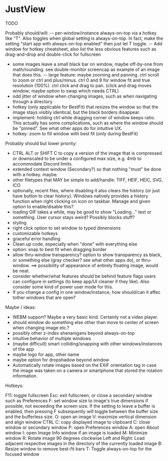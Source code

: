 # JustView

TODO

Probably should/will:
-- per-window/instance always-on-top via a hotkey like "T". Also toggles when global setting is always-on-top. In fact, make the setting "start app with always-on-top enabled" then just let T toggle.
-- Add window for hotkey cheatsheet, also list the less obvious features such as drag-and-drop and double-click for fullscreen
- some images leave a small black bar on window, maybe off-by-one from math/rounding. see double-monitor screencap as example of an image that does this.
-- large feature: maybe zooming and panning. ctrl scroll to zoom or ctrl and plus/minus. ctrl 0 and 9 for window fit and true resolution (100%). ctrl click and drag to pan. (click and drag moves window; maybe option to swap which needs CTRL)
- odd jitter of window when changing images, such as when navigating through a directory
- hotkey (only applicable for BestFit) that resizes the window so that the image stays visibly identical, but the black borders disappear.
- implement: holding ctrl while dragging corner of window keeps ratio. This actually has some complications, such as where the window should be "pinned". See what other apps do for intuitive UX.
- hotkey: zoom to fill window with best fit (only during BestFit)



Probably should but lower priority:
- CTRL ALT or SHIFT C to copy a version of the image that is compressed or downscaled to be under a configured max size, e.g. 4mb to accommodate Discord limits.
- extended context window (Secondary?) so that nothing "must" be done with a hotkey. maybe.
- other filetypes that MAY be simple to add/handle: TIFF, HEIF, HEIC, SVG, ICO
- optionally, recent files, where disabling it also clears the history (or just have button to clear history). Windows natively provides a history function when right clicking on icon on taskbar. Manage and given option to enable/disable this?
- loading GIF takes a while, may be good to show "Loading..." text or something. User cursor stays weird? Possibly blocks stuff?
- styling
- right click option to set window to typed dimensions
- customizable hotkeys
- graceful error handling
- Clean up code, especially when "done" with everything else
- option: snap to best fit when dragging border
- allow thru-window transparency? option to show transparency as black, or something else (gray checker? see what other apps do), or thru-window. ==> possibility of appearance of entirely floating image, would be neat.
- consider whether/what features should be behind feature flags users can configure in settings (to keep app/UI cleaner if they like). Also consider some kind of power user mode for this.
- If you change a config in one window/instance, how should/can it affec tother windows that are open?


Maybe / ideas:
- WEBM support? Maybe a very basic kind. Certainly not a video player.
- should window do something else other than move to center of screen when changing image etc.?
- possibly other z-index shenanigans beyond always-on-top
- intuitive behavior of multiple windows
- (maybe difficult) smart colliding/snapping with other windows/instances of the app
- maybe logo for app, other name
- maybe option for dropshadow beyond window
- Automatically rotate images based on the EXIF orientation tag in case the image was taken on a camera or smartphone that stored the rotation information.



Hotkeys:

F11: toggle fullscreen
Esc: exit fullscreen, or close a secondary window such as Preferences
F: set window size to image's true dimensions if possible, not exceeding the screen size. If the setting to leave a buffer is enabled, then pressing F subsequently will toggle between the buffer size and the bufferless size.
O: open an image
V: maximize vertical dimension and align window
CTRL C: copy displayed image to clipboard
C: close window or secondary window
P: open Preferences window
A: open About window
I: open Image Info window if an image is loaded
M: Minimize window
R: Rotate image 90 degrees clockwise
Left and Right: Load adjacent respective images in the directory of the currently loaded image
B: Resize window to remove best-fit bars
T: Toggle always-on-top for the focused window